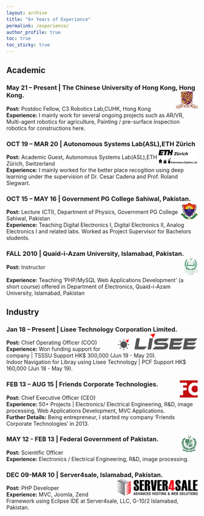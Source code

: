 ```yaml
---
layout: archive
title: "6+ Years of Experience"
permalink: /experience/
author_profile: true
toc: true
toc_sticky: true
---
```


## Academic

### May 21 – Present | The Chinese University of Hong Kong, Hong Kong. <img src="/assets/images/cuhk/logo.png" style="height: 45px;float: right;" alt="CUHK Logo"  >

**Post:** Postdoc Fellow, C3 Robotics Lab,CUHK, Hong Kong
<br>**Experience:** I mainly work for several ongoing projects such as AR/VR, Multi-agent robotics for agriculture, Painting / pre-surface inspection robotics for constructions here.
### OCT 19 – MAR 20 | Autonomous Systems Lab(ASL),ETH Zürich <img src="/assets/images/eth_asl.jpg" style="height: 45px;float: right;" alt="ASL ETH Logo"  >

**Post:** Academic Guest, Autonomous Systems Lab(ASL),ETH Zürich, Switzerland
<br>**Experience:** I mainly worked for the better place recogition using deep learning under the supervision of Dr. Cesar Cadena and Prof. Roland Siegwart. 

### OCT 15 – MAY 16 | Government PG College Sahiwal, Pakistan. <img src="/assets/images/gpgs.png" style="height: 45px;float: right;" alt="PG sahiwal Logo"  >
**Post:** Lecture (CTI), Department of Physics, Government PG College Sahiwal, Pakistan
<br>**Experience:** Teaching Digital Electronics I, Digital Electronics II, Analog Electronics I and related labs.
Worked as Project Supervisor for Bachelors students.

### FALL 2010 | Quaid-i-Azam University, Islamabad, Pakistan. <img src="/assets/images/qau.png" style="height: 45px;float: right;" alt="qau Logo"  >
**Post:** Instructor  
<br>**Experience:** Teaching ‘PHP/MySQL Web Applications Development’ (a short course) offered in Department of Electronics, Quaid-i-Azam University, Islamabad, Pakistan


## Industry

### Jan 18 – Present | Lisee Technology Corporation Limited. <img src="/assets/images/lisee.png" style="height: 45px;float: right;" alt="lisee Logo"  >
**Post:** Chief Operating Officer (COO) 
<br>**Experience:** Won funding support for company | TSSSU Support HK$ 300,000 (Jun 19 - May 20).<br> Indoor Navigation for Libray using Lisee Technology | PCF Support HK$ 160,000 (Jun 18 - May 19).

### FEB 13 – AUG 15 | Friends Corporate Technologies. <img src="/assets/images/friends.png" style="height: 45px;float: right;" alt="friends Logo"  >
**Post:** Chief Executive Officer (CEO) 
<br>**Experience:** 50+ Projects | Electronics/ Electrical Engineering, R&D, image processing, Web Applications Development, MVC Applications.
<br>**Further Details:** Being entrepreneur, I started my company ‘Friends Corporate Technologies’ in 2013.

### MAY 12 - FEB 13 | Federal Government of Pakistan.<img src="/assets/images/government_of_pakistan.png" style="height: 45px;float: right;" alt="government_of_pakistan Logo"  >
**Post:** Scientific Officer
<br>**Experience:** Electronics / Electrical Engineering, R&D, image processing.

### DEC 09-MAR 10 | Server4sale, Islamabad, Pakistan.<img src="/assets/images/server4sale.png" style="height: 45px;float: right;" alt="server4sale Logo"  >
**Post:** PHP Developer
<br>**Experience:** MVC, Joomla, Zend Framework using Eclipse IDE at Server4sale, LLC, G-10/2 Islamabad, Pakistan.
